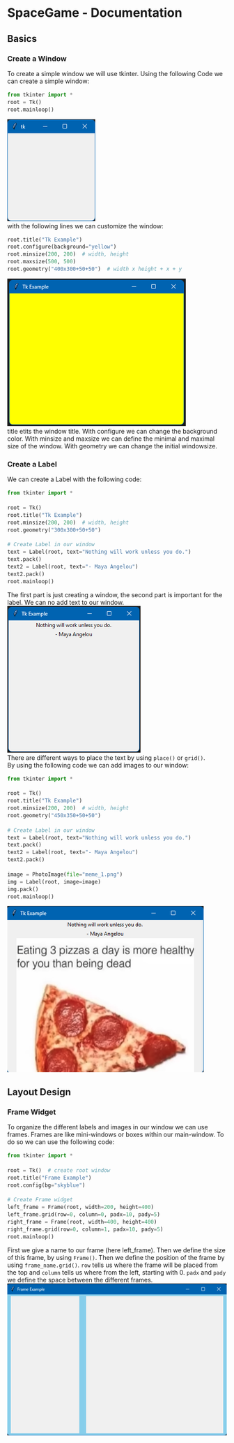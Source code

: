 # SpaceGame - Documentation

## Basics

### Create a Window

To create a simple window we will use tkinter. Using the following Code we can create a simple window:

```py
from tkinter import *
root = Tk()
root.mainloop()
```

![simple window](/assets/simple_window.png)  
with the following lines we can customize the window:

```py
root.title("Tk Example")
root.configure(background="yellow")
root.minsize(200, 200)  # width, height
root.maxsize(500, 500)
root.geometry("400x300+50+50")  # width x height + x + y
```

![custom_simple_window](/assets/custom_simple_window.png)  
title etits the window title. With configure we can change the background color. With minsize and maxsize we can define the minimal and maximal size of the window. With geometry we can change the initial windowsize.

### Create a Label

We can create a Label with the following code:

```py
from tkinter import *

root = Tk()
root.title("Tk Example")
root.minsize(200, 200)  # width, height
root.geometry("300x300+50+50")

# Create Label in our window
text = Label(root, text="Nothing will work unless you do.")
text.pack()
text2 = Label(root, text="- Maya Angelou")
text2.pack()
root.mainloop()
```

The first part is just creating a window, the second part is important for the label. We can no add text to our window.
![label_1](/assets/label_1.png)  
There are different ways to place the text by using `place()` or `grid()`.  
By using the following code we can add images to our window:

```py
from tkinter import *

root = Tk()
root.title("Tk Example")
root.minsize(200, 200)  # width, height
root.geometry("450x350+50+50")

# Create Label in our window
text = Label(root, text="Nothing will work unless you do.")
text.pack()
text2 = Label(root, text="- Maya Angelou")
text2.pack()

image = PhotoImage(file="meme_1.png")
img = Label(root, image=image)
img.pack()
root.mainloop()
```

![label_image.png](/assets/label_image.png)  

## Layout Design

### Frame Widget

To organize the different labels and images in our window we can use frames. Frames are like mini-windows or boxes within our main-window. To do so we can use the following code:

```py
from tkinter import *

root = Tk()  # create root window
root.title("Frame Example")
root.config(bg="skyblue")

# Create Frame widget
left_frame = Frame(root, width=200, height=400)
left_frame.grid(row=0, column=0, padx=10, pady=5)
right_frame = Frame(root, width=400, height=400)
right_frame.grid(row=0, column=1, padx=10, pady=5)
root.mainloop()
```

First we give a name to our frame (here left_frame). Then we define the size of this frame, by using `Frame()`. Then we define the position of the frame by using `frame_name.grid()`. `row` tells us where the frame will be placed from the top and `column` tells us where from the left, starting with 0. `padx` and `pady` we define the space between the different frames.  
![frame_design](/assets/frame_design.png)  
